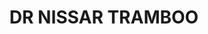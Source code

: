 ---
layout: doctor
profilePic : https://firebasestorage.googleapis.com/v0/b/dr-appointment-booking-app.appspot.com/o/ForPrac360%2Flogo.jpeg?alt=media&token=2a711c2b-50d4-4a92-aedf-f873c8e05df3&_gl=1*6dobye*_ga*MjEwMTU2OTQ5NC4xNjY3NDYyMDE4*_ga_CW55HF8NVT*MTY5ODUxMjcwNS4yNjAuMS4xNjk4NTEyNzIyLjQzLjAuMA..String
title: DR NISSAR TRAMBOO
specialties: Cardiologists
description:  
yearsOfExp: 0
location: Srinagar
contact: 0194 2497700
hospitalName: Noora hospital
avl_days: Umerabad Zainakote HMT, Srinagar, J&K.India. PIN-190012
_id: 66349c72bc85c3b8681cd7d9
---